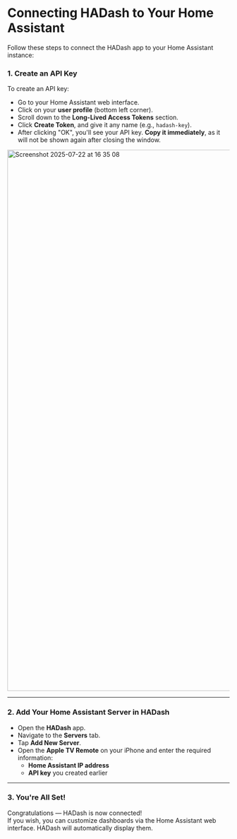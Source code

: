 # Connecting HADash to Your Home Assistant

Follow these steps to connect the HADash app to your Home Assistant instance:

### 1. Create an API Key
To create an API key:

- Go to your Home Assistant web interface.
- Click on your **user profile** (bottom left corner).
- Scroll down to the **Long-Lived Access Tokens** section.
- Click **Create Token**, and give it any name (e.g., `hadash-key`).
- After clicking "OK", you'll see your API key. **Copy it immediately**, as it will not be shown again after closing the window.
<img width="2528" height="1226" alt="Screenshot 2025-07-22 at 16 35 08" src="https://github.com/user-attachments/assets/e5f9e72f-643e-47de-bdf1-d2ad60a1ec85" />


---

### 2. Add Your Home Assistant Server in HADash

- Open the **HADash** app.
- Navigate to the **Servers** tab.
- Tap **Add New Server**.
- Open the **Apple TV Remote** on your iPhone and enter the required information:
  - **Home Assistant IP address**
  - **API key** you created earlier

---

### 3. You're All Set!

Congratulations — HADash is now connected!  
If you wish, you can customize dashboards via the Home Assistant web interface. HADash will automatically display them.
